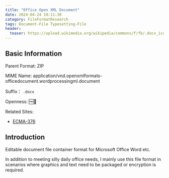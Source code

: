 ```yaml
---
title: "Office Open XML Document"
date: 2024-04-24 19:11:30
category: FileFormatResearch
tags: Document-File Typesetting-File
header:
  teaser: https://upload.wikimedia.org/wikipedia/commons/f/fb/.docx_icon.svg
---
```


## Basic Information

Parent Format: ZIP

MIME Name: application/vnd.openxmlformats-officedocument.wordprocessingml.document

Suffix： `.docx`

Openness: 🆓📖

Related Sites:

* [ECMA-376](https://ecma-international.org/publications-and-standards/standards/ecma-376/)

## Introduction

Editable document file container format for Microsoft Office Word etc.

In addition to meeting silly daily office needs, I mainly use this file format in scenarios where graphics and text need to be packaged or encryption is required.
